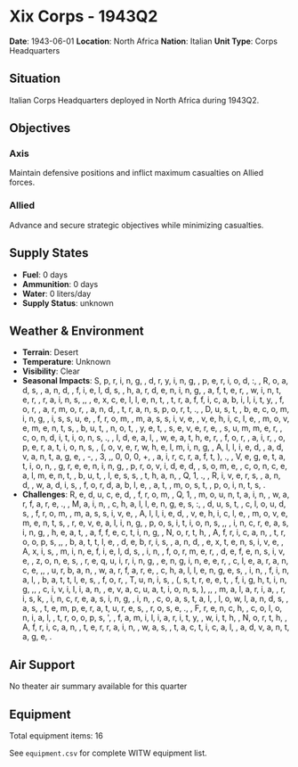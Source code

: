 # Xix Corps - 1943Q2

**Date**: 1943-06-01
**Location**: North Africa
**Nation**: Italian
**Unit Type**: Corps Headquarters

## Situation

Italian Corps Headquarters deployed in North Africa during 1943Q2.

## Objectives

### Axis
Maintain defensive positions and inflict maximum casualties on Allied forces.

### Allied
Advance and secure strategic objectives while minimizing casualties.

## Supply States

- **Fuel**: 0 days
- **Ammunition**: 0 days
- **Water**: 0 liters/day
- **Supply Status**: unknown

## Weather & Environment

- **Terrain**: Desert
- **Temperature**: Unknown
- **Visibility**: Clear
- **Seasonal Impacts**: S, p, r, i, n, g,  , d, r, y, i, n, g,  , p, e, r, i, o, d, :,  , R, o, a, d, s,  , a, n, d,  , f, i, e, l, d, s,  , h, a, r, d, e, n, i, n, g,  , a, f, t, e, r,  , w, i, n, t, e, r,  , r, a, i, n, s, ,,  , e, x, c, e, l, l, e, n, t,  , t, r, a, f, f, i, c, a, b, i, l, i, t, y,  , f, o, r,  , a, r, m, o, r,  , a, n, d,  , t, r, a, n, s, p, o, r, t, .,  , D, u, s, t,  , b, e, c, o, m, i, n, g,  , i, s, s, u, e,  , f, r, o, m,  , m, a, s, s, i, v, e,  , v, e, h, i, c, l, e,  , m, o, v, e, m, e, n, t, s,  , b, u, t,  , n, o, t,  , y, e, t,  , s, e, v, e, r, e,  , s, u, m, m, e, r,  , c, o, n, d, i, t, i, o, n, s, .,  , I, d, e, a, l,  , w, e, a, t, h, e, r,  , f, o, r,  , a, i, r,  , o, p, e, r, a, t, i, o, n, s,  , (, o, v, e, r, w, h, e, l, m, i, n, g,  , A, l, l, i, e, d,  , a, d, v, a, n, t, a, g, e,  , -,  , 3, ,, 0, 0, 0, +,  , a, i, r, c, r, a, f, t, ), .,  , V, e, g, e, t, a, t, i, o, n,  , g, r, e, e, n, i, n, g,  , p, r, o, v, i, d, e, d,  , s, o, m, e,  , c, o, n, c, e, a, l, m, e, n, t,  , b, u, t,  , l, e, s, s,  , t, h, a, n,  , Q, 1, .,  , R, i, v, e, r, s,  , a, n, d,  , w, a, d, i, s,  , f, o, r, d, a, b, l, e,  , a, t,  , m, o, s, t,  , p, o, i, n, t, s, .
- **Challenges**: R, e, d, u, c, e, d,  , f, r, o, m,  , Q, 1,  , m, o, u, n, t, a, i, n,  , w, a, r, f, a, r, e, .,  , M, a, i, n,  , c, h, a, l, l, e, n, g, e, s, :,  , d, u, s, t,  , c, l, o, u, d, s,  , f, r, o, m,  , m, a, s, s, i, v, e,  , A, l, l, i, e, d,  , v, e, h, i, c, l, e,  , m, o, v, e, m, e, n, t, s,  , r, e, v, e, a, l, i, n, g,  , p, o, s, i, t, i, o, n, s, ,,  , i, n, c, r, e, a, s, i, n, g,  , h, e, a, t,  , a, f, f, e, c, t, i, n, g,  , N, o, r, t, h,  , A, f, r, i, c, a, n,  , t, r, o, o, p, s, ,,  , b, a, t, t, l, e,  , d, e, b, r, i, s,  , a, n, d,  , e, x, t, e, n, s, i, v, e,  , A, x, i, s,  , m, i, n, e, f, i, e, l, d, s,  , i, n,  , f, o, r, m, e, r,  , d, e, f, e, n, s, i, v, e,  , z, o, n, e, s,  , r, e, q, u, i, r, i, n, g,  , e, n, g, i, n, e, e, r,  , c, l, e, a, r, a, n, c, e, ,,  , u, r, b, a, n,  , w, a, r, f, a, r, e,  , c, h, a, l, l, e, n, g, e, s,  , i, n,  , f, i, n, a, l,  , b, a, t, t, l, e, s,  , f, o, r,  , T, u, n, i, s,  , (, s, t, r, e, e, t,  , f, i, g, h, t, i, n, g, ,,  , c, i, v, i, l, i, a, n,  , e, v, a, c, u, a, t, i, o, n, s, ), ,,  , m, a, l, a, r, i, a,  , r, i, s, k,  , i, n, c, r, e, a, s, i, n, g,  , i, n,  , c, o, a, s, t, a, l,  , l, o, w, l, a, n, d, s,  , a, s,  , t, e, m, p, e, r, a, t, u, r, e, s,  , r, o, s, e, .,  , F, r, e, n, c, h,  , c, o, l, o, n, i, a, l,  , t, r, o, o, p, s, ',  , f, a, m, i, l, i, a, r, i, t, y,  , w, i, t, h,  , N, o, r, t, h,  , A, f, r, i, c, a, n,  , t, e, r, r, a, i, n,  , w, a, s,  , t, a, c, t, i, c, a, l,  , a, d, v, a, n, t, a, g, e, .

## Air Support

No theater air summary available for this quarter

## Equipment

Total equipment items: 16

See `equipment.csv` for complete WITW equipment list.
